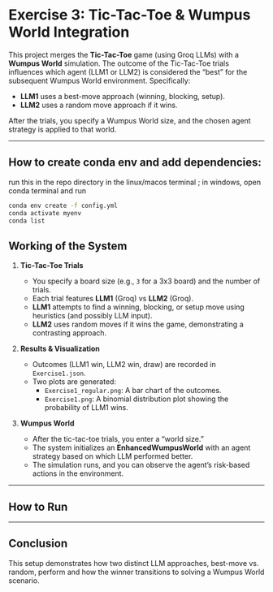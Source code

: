 # Exercise 3: Tic-Tac-Toe & Wumpus World Integration

This project merges the **Tic-Tac-Toe** game (using Groq LLMs) with a **Wumpus World** simulation. The outcome of the Tic-Tac-Toe trials influences which agent (LLM1 or LLM2) is considered the “best” for the subsequent Wumpus World environment. Specifically:
- **LLM1** uses a best-move approach (winning, blocking, setup).
- **LLM2** uses a random move approach if it wins.

After the trials, you specify a Wumpus World size, and the chosen agent strategy is applied to that world.

---

## How to create conda env and add dependencies:

run this in the repo directory in the linux/macos terminal ; in windows, open conda terminal and run
```bash
conda env create -f config.yml
conda activate myenv
conda list
```

## Working of the System

1. **Tic-Tac-Toe Trials**  
   - You specify a board size (e.g., `3` for a 3x3 board) and the number of trials.
   - Each trial features **LLM1** (Groq) vs **LLM2** (Groq).
   - **LLM1** attempts to find a winning, blocking, or setup move using heuristics (and possibly LLM input).
   - **LLM2** uses random moves if it wins the game, demonstrating a contrasting approach.

2. **Results & Visualization**  
   - Outcomes (LLM1 win, LLM2 win, draw) are recorded in `Exercise1.json`.
   - Two plots are generated:
     - `Exercise1_regular.png`: A bar chart of the outcomes.
     - `Exercise1.png`: A binomial distribution plot showing the probability of LLM1 wins.

3. **Wumpus World**  
   - After the tic-tac-toe trials, you enter a “world size.”
   - The system initializes an **EnhancedWumpusWorld** with an agent strategy based on which LLM performed better.
   - The simulation runs, and you can observe the agent’s risk-based actions in the environment.

---

## How to Run



---

## Conclusion

This setup demonstrates how two distinct LLM approaches, best-move vs. random, perform and how the winner transitions to solving a Wumpus World scenario. 

